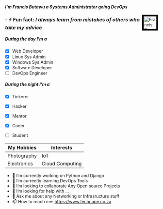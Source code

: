 <h4><em>I'm <span> Francis Butawu</span> a Systems Administrator going DevOps</em></h4>
<img src="" align="right" alt="Francis Butawu" width="42" height="42" style="border:5px solid black">
<h3> - ⚡ Fun fact: <em>I always learn from mistakes of others who take my advice</em><br> </h3>

<h5>During the day I'm  a </h5>

- [x] Web Developer
- [x] Linux Sys Admin
- [x] Windows Sys Admin
- [x] Software Developer
- [ ] DevOps Engineer

<h5>During the night I'm a </h5>

- [x] Tinkerer 
- [x] Hacker
- [x] Mentor
- [x] Coder
- [ ] Student


My Hobbies | Interests
------------ | -------------
Photography| IoT
Electronics | Cloud Computing


<!--**alpha-geek/alpha-geek** is a ✨ _special_ ✨ repository because its `README.md` (this file) appears on your GitHub -->
- 🔭 I’m currently working on Python and Django<br>
- 🌱 I’m currently learning DevOps Tools <br>
- 👯 I’m looking to collaborate Any Open source Projects <br>
- 🤔 I’m looking for help with ...<br>
- 💬 Ask me about any Networking or Infrasructure stuff <br>
-  📫 How to reach me: https://www.techcape.co.za<br>


